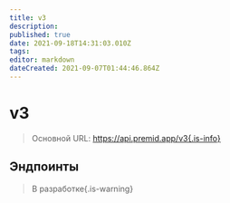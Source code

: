 ```yaml
---
title: v3
description:
published: true
date: 2021-09-18T14:31:03.010Z
tags:
editor: markdown
dateCreated: 2021-09-07T01:44:46.864Z
---
```


# v3

> Основной URL: https://api.premid.app/v3{.is-info}


## Эндпоинты
> В разработке{.is-warning}